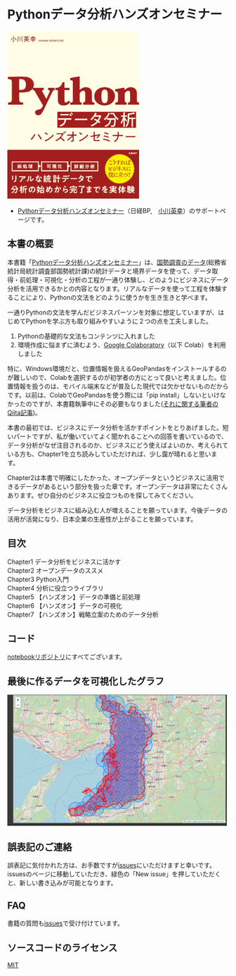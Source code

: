 # Pythonデータ分析ハンズオンセミナー

<img width="300px" src="img/python-data-seminar.png">
    

- [Pythonデータ分析ハンズオンセミナー](https://bookplus.nikkei.com/atcl/catalog/23/07/28/00926/)（日経BP,　[小川英幸](https://twitter.com/OgawaHideyuki)）のサポートページです。


## 本書の概要

本書籍「[Pythonデータ分析ハンズオンセミナー](https://bookplus.nikkei.com/atcl/catalog/23/07/28/00926/)」は、[国勢調査のデータ](https://www.e-stat.go.jp/gis)(総務省 統計局統計調査部国勢統計課)の統計データと境界データを使って、データ取得・前処理・可視化・分析の工程が一通り体験し、どのようにビジネスにデータ分析を活用できるかとの内容となります。リアルなデータを使って工程を体験することにより、Pythonの文法をどのように使うかを生き生きと学べます。

一通りPythonの文法を学んだビジネスパーソンを対象に想定していますが、はじめてPythonを学ぶ方も取り組みやすいように２つの点を工夫しました。

1. Pythonの基礎的な文法もコンテンツに入れました
2. 環境作成に悩まずに済むよう、[Google Colaboratory](https://colab.research.google.com/)（以下 Colab）を利用しました

特に、Windows環境だと、位置情報を扱えるGeoPandasをインストールするのが難しいので、Colabを選択するのが初学者の方にとって良いと考えました。位置情報を扱うのは、モバイル端末などが普及した現代では欠かせないものだからです。以前は、ColabでGeoPandasを使う際には「pip install」しないといけなかったのですが、本書籍執筆中にその必要もなりました([それに関する筆者のQiita記事](https://qiita.com/OgawaHideyuki/items/aba25313dd30c0690120))。

本書の最初では、ビジネスにデータ分析を活かすポイントをとりあげました。短いパートですが、私が働いていてよく聞かれることへの回答を書いているので、データ分析がなぜ注目されるのか、ビジネスにどう使えばよいのか、考えられている方も、Chapter1を立ち読みしていただければ、少し靄が晴れると思います。

Chapter2は本書で明確にしたかった、オープンデータというビジネスに活用できるデータがあるという部分を扱った章です。オープンデータは非常にたくさんあります。ぜひ自分のビジネスに役立つものを探してみてください。

データ分析をビジネスに組み込む人が増えることを願っています。今後データの活用が活発になり、日本企業の生産性が上がることを願っています。



## 目次
Chapter1 データ分析をビジネスに活かす    
Chapter2 オープンデータのススメ    
Chapter3 Python入門     
Chapter4 分析に役立つライブラリ    
Chapter5 【ハンズオン】データの準備と前処理    
Chapter6 【ハンズオン】データの可視化    
Chapter7 【ハンズオン】戦略立案のためのデータ分析    
    

## コード

[notebookリポジトリ](https://github.com/mazarimono/python-data-seminar/tree/main/notebook)にすべてございます。

## 最後に作るデータを可視化したグラフ

<img width='500px' src="img/data-analysis-circle-check.png">


## 誤表記のご連絡

誤表記に気付かれた方は、お手数ですが[issues](https://github.com/mazarimono/python-data-seminar/issues)にいただけますと幸いです。issuesのページに移動していただき、緑色の「New issue」を押していただくと、新しい書き込みが可能となります。

## FAQ

書籍の質問も[issues](https://github.com/mazarimono/python-data-seminar/issues)で受け付けています。




## ソースコードのライセンス

[MIT](https://github.com/mazarimono/python-data-seminar/blob/main/LICENSE)





